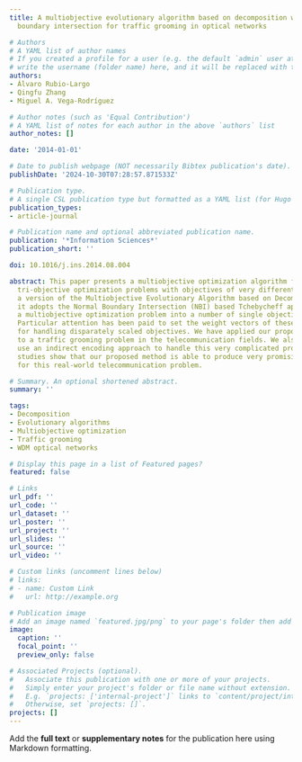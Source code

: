 ```yaml
---
title: A multiobjective evolutionary algorithm based on decomposition with normal
  boundary intersection for traffic grooming in optical networks

# Authors
# A YAML list of author names
# If you created a profile for a user (e.g. the default `admin` user at `content/authors/admin/`), 
# write the username (folder name) here, and it will be replaced with their full name and linked to their profile.
authors:
- Álvaro Rubio-Largo
- Qingfu Zhang
- Miguel A. Vega-Rodríguez

# Author notes (such as 'Equal Contribution')
# A YAML list of notes for each author in the above `authors` list
author_notes: []

date: '2014-01-01'

# Date to publish webpage (NOT necessarily Bibtex publication's date).
publishDate: '2024-10-30T07:28:57.871533Z'

# Publication type.
# A single CSL publication type but formatted as a YAML list (for Hugo requirements).
publication_types:
- article-journal

# Publication name and optional abbreviated publication name.
publication: '*Information Sciences*'
publication_short: ''

doi: 10.1016/j.ins.2014.08.004

abstract: This paper presents a multiobjective optimization algorithm for solving
  tri-objective optimization problems with objectives of very different scales. As
  a version of the Multiobjective Evolutionary Algorithm based on Decomposition (MOEA/D),
  it adopts the Normal Boundary Intersection (NBI) based Tchebycheff approach to decompose
  a multiobjective optimization problem into a number of single objective subproblems.
  Particular attention has been paid to set the weight vectors of these subproblems
  for handling disparately scaled objectives. We have applied our proposed algorithm
  to a traffic grooming problem in the telecommunication fields. We also propose to
  use an indirect encoding approach to handle this very complicated problem. Our experimental
  studies show that our proposed method is able to produce very promising results
  for this real-world telecommunication problem.

# Summary. An optional shortened abstract.
summary: ''

tags:
- Decomposition
- Evolutionary algorithms
- Multiobjective optimization
- Traffic grooming
- WDM optical networks

# Display this page in a list of Featured pages?
featured: false

# Links
url_pdf: ''
url_code: ''
url_dataset: ''
url_poster: ''
url_project: ''
url_slides: ''
url_source: ''
url_video: ''

# Custom links (uncomment lines below)
# links:
# - name: Custom Link
#   url: http://example.org

# Publication image
# Add an image named `featured.jpg/png` to your page's folder then add a caption below.
image:
  caption: ''
  focal_point: ''
  preview_only: false

# Associated Projects (optional).
#   Associate this publication with one or more of your projects.
#   Simply enter your project's folder or file name without extension.
#   E.g. `projects: ['internal-project']` links to `content/project/internal-project/index.md`.
#   Otherwise, set `projects: []`.
projects: []
---
```


Add the **full text** or **supplementary notes** for the publication here using Markdown formatting.
